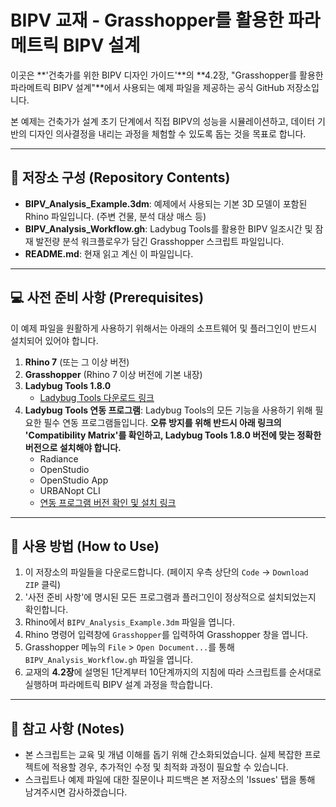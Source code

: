 # BIPV 교재 - Grasshopper를 활용한 파라메트릭 BIPV 설계

이곳은 **'건축가를 위한 BIPV 디자인 가이드'**의 **4.2장, "Grasshopper를 활용한 파라메트릭 BIPV 설계"**에서 사용되는 예제 파일을 제공하는 공식 GitHub 저장소입니다.

본 예제는 건축가가 설계 초기 단계에서 직접 BIPV의 성능을 시뮬레이션하고, 데이터 기반의 디자인 의사결정을 내리는 과정을 체험할 수 있도록 돕는 것을 목표로 합니다.

---

## 📂 저장소 구성 (Repository Contents)

* **BIPV_Analysis_Example.3dm**: 예제에서 사용되는 기본 3D 모델이 포함된 Rhino 파일입니다. (주변 건물, 분석 대상 매스 등)
* **BIPV_Analysis_Workflow.gh**: Ladybug Tools를 활용한 BIPV 일조시간 및 잠재 발전량 분석 워크플로우가 담긴 Grasshopper 스크립트 파일입니다.
* **README.md**: 현재 읽고 계신 이 파일입니다.

---

## 💻 사전 준비 사항 (Prerequisites)

이 예제 파일을 원활하게 사용하기 위해서는 아래의 소프트웨어 및 플러그인이 반드시 설치되어 있어야 합니다.

1.  **Rhino 7** (또는 그 이상 버전)
2.  **Grasshopper** (Rhino 7 이상 버전에 기본 내장)
3.  **Ladybug Tools 1.8.0**
    * [Ladybug Tools 다운로드 링크](https://www.food4rhino.com/en/app/ladybug-tools)
4.  **Ladybug Tools 연동 프로그램**: Ladybug Tools의 모든 기능을 사용하기 위해 필요한 필수 연동 프로그램들입니다. **오류 방지를 위해 반드시 아래 링크의 'Compatibility Matrix'를 확인하고, Ladybug Tools 1.8.0 버전에 맞는 정확한 버전으로 설치해야 합니다.**
    * Radiance
    * OpenStudio
    * OpenStudio App
    * URBANopt CLI
    * [연동 프로그램 버전 확인 및 설치 링크](https://github.com/ladybug-tools/lbt-grasshopper/wiki/1.4-Compatibility-Matrix)

---

## 🚀 사용 방법 (How to Use)

1.  이 저장소의 파일들을 다운로드합니다. (페이지 우측 상단의 `Code` -> `Download ZIP` 클릭)
2.  '사전 준비 사항'에 명시된 모든 프로그램과 플러그인이 정상적으로 설치되었는지 확인합니다.
3.  Rhino에서 `BIPV_Analysis_Example.3dm` 파일을 엽니다.
4.  Rhino 명령어 입력창에 `Grasshopper`를 입력하여 Grasshopper 창을 엽니다.
5.  Grasshopper 메뉴의 `File` > `Open Document...`를 통해 `BIPV_Analysis_Workflow.gh` 파일을 엽니다.
6.  교재의 **4.2장**에 설명된 1단계부터 10단계까지의 지침에 따라 스크립트를 순서대로 실행하며 파라메트릭 BIPV 설계 과정을 학습합니다.

---

## 📝 참고 사항 (Notes)

* 본 스크립트는 교육 및 개념 이해를 돕기 위해 간소화되었습니다. 실제 복잡한 프로젝트에 적용할 경우, 추가적인 수정 및 최적화 과정이 필요할 수 있습니다.
* 스크립트나 예제 파일에 대한 질문이나 피드백은 본 저장소의 'Issues' 탭을 통해 남겨주시면 감사하겠습니다.
